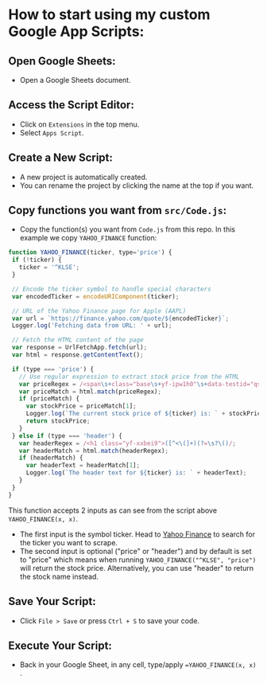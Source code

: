 # How to start using my custom Google App Scripts:

## Open Google Sheets:
   - Open a Google Sheets document.

## Access the Script Editor:
   - Click on `Extensions` in the top menu.
   - Select `Apps Script`.

## Create a New Script:
   - A new project is automatically created.
   - You can rename the project by clicking the name at the top if you want.

## Copy functions you want from `src/Code.js`:
   - Copy the function(s) you want from `Code.js` from this repo. In this example we copy `YAHOO_FINANCE` function:
   ```javascript
   function YAHOO_FINANCE(ticker, type='price') {
    if (!ticker) {
      ticker = '^KLSE';
    }
   
    // Encode the ticker symbol to handle special characters
    var encodedTicker = encodeURIComponent(ticker);
   
    // URL of the Yahoo Finance page for Apple (AAPL)
    var url = `https://finance.yahoo.com/quote/${encodedTicker}`;
    Logger.log('Fetching data from URL: ' + url);
   
    // Fetch the HTML content of the page
    var response = UrlFetchApp.fetch(url);
    var html = response.getContentText();
   
    if (type === 'price') {
      // Use regular expression to extract stock price from the HTML
      var priceRegex = /<span\s+class="base\s+yf-ipw1h0"\s+data-testid="qsp-price">([\d,\.]+)\s*<\/span>/;
      var priceMatch = html.match(priceRegex);
      if (priceMatch) {
        var stockPrice = priceMatch[1];
        Logger.log(`The current stock price of ${ticker} is: ` + stockPrice);
        return stockPrice;
      }
    } else if (type === 'header') {
      var headerRegex = /<h1 class="yf-xxbei9">([^<\(]+)(?=\s?\()/;
      var headerMatch = html.match(headerRegex);
      if (headerMatch) {
        var headerText = headerMatch[1];
        Logger.log(`The header text for ${ticker} is: ` + headerText);
      }
    }
   }
   ```
   This function accepts 2 inputs as can see from the script above `YAHOO_FINANCE(x, x)`.
   - The first input is the symbol ticker. Head to [Yahoo Finance](https://finance.yahoo.com/) to search for the ticker you want to scrape.
   - The second input is optional ("price" or "header") and by default is set to "price" which means when running `YAHOO_FINANCE("^KLSE", "price")` will return the stock price. Alternatively, you can use "header" to return the stock name instead.

## Save Your Script:
   - Click `File > Save` or press `Ctrl + S` to save your code.

## Execute Your Script:
   - Back in your Google Sheet, in any cell, type/apply `=YAHOO_FINANCE(x, x)` .
